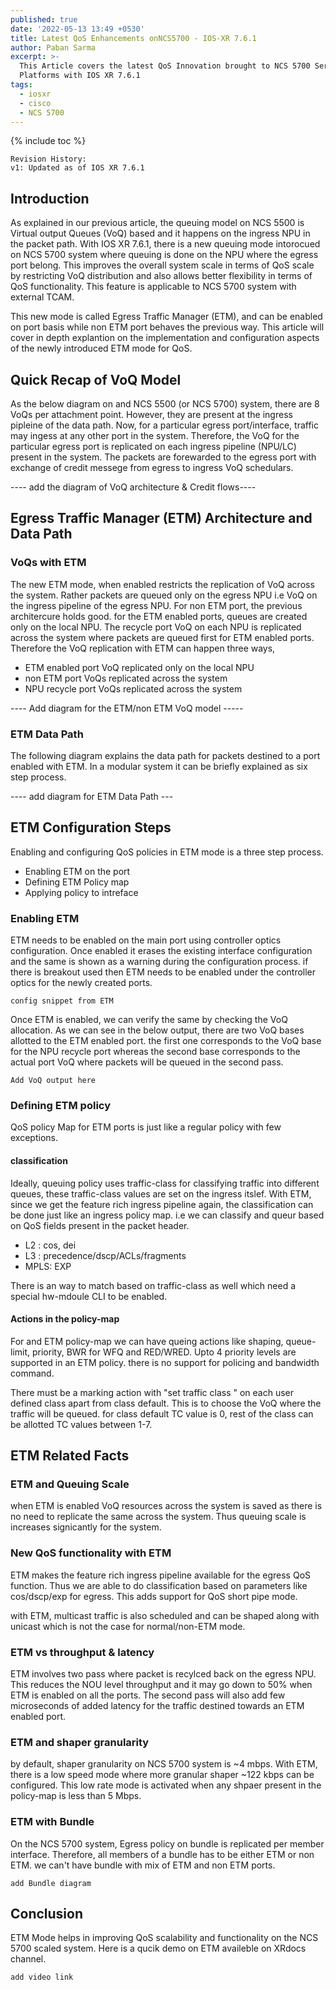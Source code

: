 ```yaml
---
published: true
date: '2022-05-13 13:49 +0530'
title: Latest QoS Enhancements onNCS5700 - IOS-XR 7.6.1
author: Paban Sarma
excerpt: >-
  This Article covers the latest QoS Innovation brought to NCS 5700 Series
  Platforms with IOS XR 7.6.1
tags:
  - iosxr
  - cisco
  - NCS 5700
---
```

{% include toc %}

```
Revision History:
v1: Updated as of IOS XR 7.6.1
```


## Introduction

As explained in our previous article, the queuing model on NCS 5500 is Virtual output Queues (VoQ) based and it happens on the ingress NPU in the packet path. With IOS XR 7.6.1, there is a new queuing mode intorocued on NCS 5700 system where queuing is done on the NPU where the egress port belong. This improves the overall system scale in terms of QoS scale by restricting VoQ distribution and also allows better flexibility in terms of QoS functionality. This feature is applicable to NCS 5700 system with external TCAM.

This new mode is called Egress Traffic Manager (ETM), and can be enabled on port basis while non ETM port behaves the previous way. This article will cover in depth explantion on the implementation and configuration aspects of the newly introduced ETM mode for QoS. 


## Quick Recap of VoQ Model

As the below diagram on and NCS 5500 (or NCS 5700) system, there are 8 VoQs per attachment point. However, they are present at the ingress pipleine of the data path. Now, for a particular egress port/interface, traffic may ingess at any other port in the system. Therefore, the VoQ for the particular egress port is replicated on each ingress pipeline (NPU/LC) present in the system. The packets are forewarded to the egress port with exchange of credit messege from egress to ingress VoQ schedulars. 

---- add the diagram of VoQ architecture & Credit flows----

## Egress Traffic Manager (ETM) Architecture and Data Path

### VoQs with ETM

The new ETM mode, when enabled restricts the replication of VoQ across the system. Rather packets are queued only on the egress NPU i.e VoQ on the ingress pipeline of the egress NPU. For non ETM port, the previous architercure holds good. for the ETM enabled ports, queues are created only on the local NPU. The recycle port VoQ on each NPU is replicated across the system where packets are queued first for ETM enabled ports. Therefore the VoQ replication with ETM can happen three ways,

- ETM enabled port VoQ replicated only on the local NPU
- non ETM port VoQs replicated across the system
- NPU recycle port VoQs replicated across the system

---- Add diagram for the ETM/non ETM VoQ model -----


### ETM Data Path
The following diagram explains the data path for packets destined to a port enabled with ETM. In a modular system it can be briefly explained as six step process.

---- add diagram for ETM Data Path ---


## ETM Configuration Steps
Enabling and configuring QoS policies in ETM mode is a three step process. 
- Enabling ETM on the port
- Defining ETM Policy map
- Applying policy to intreface

### Enabling ETM
ETM needs to be enabled on the main port using controller optics configuration. Once enabled it erases the existing interface configuration and the same is shown as a warning during the configuration process. if there is breakout used then ETM needs to be enabled under the controller optics for the newly created ports.

```
config snippet from ETM

```

Once ETM is enabled, we can verify the same by checking the VoQ allocation. As we can see in the below output, there are two VoQ bases allotted to the ETM enabled port. the first one corresponds to the VoQ base for the NPU recycle port whereas the second base corresponds to the actual port VoQ where packets will be queued in the second pass.

```
Add VoQ output here

```

### Defining ETM policy
QoS policy Map for ETM ports is just like a regular policy with few exceptions.

#### classification
Ideally, queuing policy uses traffic-class for classifying traffic into different queues, these traffic-class values are set on the ingress itslef. With ETM, since we get the feature rich ingress pipeline again, the classification can be done just like an ingress policy map. i.e we can classify and queur based on QoS fields present in the packet header.

- L2 : cos, dei
- L3 : precedence/dscp/ACLs/fragments
- MPLS: EXP 

There is an way to match based on traffic-class as well which need a special hw-mdoule CLI to be enabled. 

#### Actions in the policy-map

For and ETM policy-map we can have queing actions like shaping, queue-limit, priority, BWR for WFQ and RED/WRED. Upto 4 priority levels are supported in an ETM policy. there is no support for policing and bandwidth command.

There must be  a marking action with "set traffic class "  on each user defined class apart from class default. This is to choose the VoQ where the traffic will be queued. for class default TC value is 0, rest of the class can be allotted TC values between 1-7.


## ETM Related Facts

### ETM and Queuing Scale
when ETM is enabled VoQ resources across the system is saved as there is no need to replicate the same across the system. Thus queuing scale is increases signicantly for the system. 
### New QoS functionality with ETM
ETM makes the feature rich ingress pipeline available for the egress QoS function. Thus we are able to do classification based on parameters like cos/dscp/exp for egress. This adds support for QoS short pipe mode.

with ETM, multicast traffic is also scheduled and can be shaped along with unicast which is not the case for normal/non-ETM mode.

### ETM vs throughput & latency

ETM involves two pass where packet is recylced back on the egress NPU. This reduces the NOU level throughput and it may go down to 50% when ETM is enabled on all the ports.
The second pass will also add few microseconds of added latency for the traffic destined towards an ETM enabled port.

### ETM and shaper granularity
by default, shaper granularity on NCS 5700 system is ~4 mbps. With ETM, there is a low speed mode where more granular shaper ~122 kbps can be configured. This low rate mode is activated when any shpaer present in the policy-map is less than 5 Mbps.

### ETM with Bundle
On the NCS 5700 system, Egress policy on bundle is replicated per member interface. Therefore, all members of a bundle has to be either ETM or non ETM. we can't have bundle with mix of ETM and non ETM ports.


```
add Bundle diagram

```


## Conclusion

ETM Mode helps in improving QoS scalability and functionality on the NCS 5700 scaled system. Here is a qucik demo on ETM availeble on XRdocs channel.

```
add video link

```
